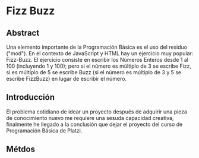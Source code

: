 # Fizz Buzz

## Abstract
Una elemento importante de la Programación Básica es el uso del residuo ("mod"). En el contexto de JavaScript y HTML hay un ejercicio muy popular: Fizz-Buzz. El ejercicio consiste en escribir los Números Enteros desde 1 al 100 (incluyendo 1 y 100); pero si el número es múltiplo de 3 se escribe Fizz, si es múltiplo de 5 se escribe Buzz (si el número es múltiplo de 3 y 5 se escribe FizzBuzz) en lugar de escribir el número.

## Introducción
El problema cotidiano de idear un proyecto después de adquirir una pieza de conocimiento nuevo me requiere una sesuda capacidad creativa, finalmente he llegado a la conclusión que dejar el proyecto del curso de Programación Básica de Platzi.


## Métdos

